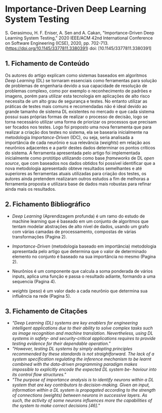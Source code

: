 # Importance-Driven Deep Learning System Testing

S. Gerasimou, H. F. Eniser, A. Sen and A. Cakan, "Importance-Driven Deep Learning System Testing," 2020 IEEE/ACM 42nd International Conference on Software Engineering (ICSE), 2020, pp. 702-713. (https://doi.org/10.1145/3377811.3380391)
doi: [10.1145/3377811.3380391]

## 1. Fichamento de Conteúdo

Os autores do artigo explicam como sistemas baseados em algoritmos _Deep Learning_ (DL) se tornaram essenciais como ferramentas para solução de problemas de engenharia devido a sua capacidade de resolução de problemas complexo, como por exemplo o reconhecimento de padrões e imagens, porém para utilizar esta tecnologia em aplicações de alto risco necessita de um alto grau de segurança e testes. No entanto utilizar as práticas de testes mais comuns e recomendadas não é ideal devido ao grande tamanho de sistema DL existentes no mercado e que cada sistema possui suas próprias formas de realizar o processo de decisão, logo se torna necessário utilizar uma forma de priorizar os processos que precisam ser focados nos testes. Logo foi proposto uma nova ferramenta que para realizar a criação dos testes no sistema, ela se basearia inicialmente na metodologia _Importance-Driven_ (IDC), ou seja, seria analisada a importância de cada neurônio e sua relevância (_weights_) em relação aos neurônios adjacentes e a partir destes dados determinar os pontos críticos do sistema. A ferramenta apresentada pelo artigo foi implementada inicialmente como protótipo utilizando como base _frameworks_ de DL _open source_, que com baseados nos dados obtidos foi possível identificar que a nova metodologia apresentado obteve resultados semelhantes e até superiores as ferramentas atuais utilizadas para criação dos testes, os autores ainda pretendem realizaram outros estudos a fim de melhoras a ferramenta proposta e utilizara base de dados mais robustas para refinar ainda mais os resultados.

## 2. Fichamento Bibliográfico

- _Deep Learning_ (Aprendizagem profunda) é um ramo do estudo de machine learning que é baseado em um conjunto de algoritmos que tentam modelar abstrações de alto nível de dados, usando um grafo com várias camadas de processamento, compostas de várias transformações (Pagina 2).

- _Importance-Driven_ (metodologia baseado em importância) metodologia apresentada pelo artigo que determina que o valor de determinado elemento no conjunto é baseado na sua importância no mesmo (Pagina 2).

- Neurônios é um componente que calcula a soma ponderada de vários inputs, aplica uma função e passa o resultado adiante, formando a uma sequencia (Pagina 4).

- _weights_ (peso) é um valor dado a cada neurônio que determina sua influência na rede (Pagina 5).

## 3. Fichamento de Citações

- _"Deep Learning (DL) systems are key enablers for engineering intelligent applications due to their ability to solve complex tasks such as image recognition and machine translation. Nevertheless, using DL systems in safety- and security-critical applications requires to provide testing evidence for their dependable operation."_
- _"However, testing DL systems by simply adopting principles recommended by these standards is not straightforward. The lack of a system specification regulating the inference mechanism to be learnt combined with the data-driven programming paradigm makes impossible to explicitly encode the expected DL system be- haviour into its control flow structures."_
- _"The purpose of importance analysis is to identify neurons within a DL system that are key contributors to decision-making. Given an input, information within a DL system is propagated according to the strength of connections (weights) between neurons in successive layers. As such, the activity of some neurons influences more
  the capabilities of the system to make correct decisions [46]."_
